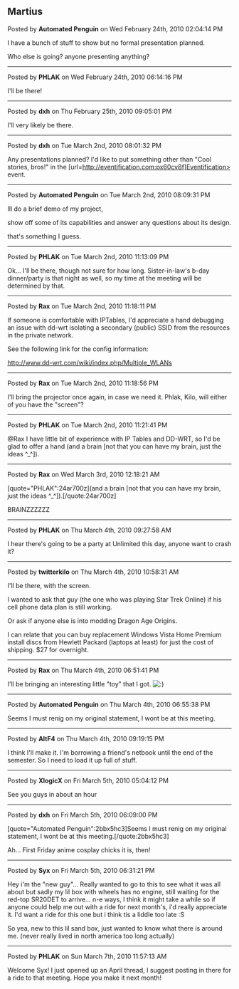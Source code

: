 ## Martius
Posted by **Automated Penguin** on Wed February 24th, 2010 02:04:14 PM

I have a bunch of stuff to show but no formal presentation planned.

Who else is going? anyone presenting anything?

--------------------------------------------------------------------------------

Posted by **PHLAK** on Wed February 24th, 2010 06:14:16 PM

I'll be there!

--------------------------------------------------------------------------------

Posted by **dxh** on Thu February 25th, 2010 09:05:01 PM

I'll very likely be there.

--------------------------------------------------------------------------------

Posted by **dxh** on Tue March 2nd, 2010 08:01:32 PM

Any presentations planned?  I'd like to put something other than "Cool stories, bros!" in the [url=http://eventification.com:px60cv8f]Eventification> event.

--------------------------------------------------------------------------------

Posted by **Automated Penguin** on Tue March 2nd, 2010 08:09:31 PM

Ill do a brief demo of my project, 

show off some of its capabilities and answer any questions about its design.

that's something I guess.

--------------------------------------------------------------------------------

Posted by **PHLAK** on Tue March 2nd, 2010 11:13:09 PM

Ok... I'll be there, though not sure for how long.  Sister-in-law's b-day dinner/party is that night as well, so my time at the meeting will be determined by that.

--------------------------------------------------------------------------------

Posted by **Rax** on Tue March 2nd, 2010 11:18:11 PM

If someone is comfortable with IPTables, I'd appreciate a hand debugging an issue with dd-wrt isolating a secondary (public) SSID from the resources in the private network.

See the following link for the config information:

<!-- m --><a class="postlink" href="http://www.dd-wrt.com/wiki/index.php/Multiple_WLANs">http://www.dd-wrt.com/wiki/index.php/Multiple_WLANs</a><!-- m -->

--------------------------------------------------------------------------------

Posted by **Rax** on Tue March 2nd, 2010 11:18:56 PM

I'll bring the projector once again, in case we need it. Phlak, Kilo, will either of you have the "screen"?

--------------------------------------------------------------------------------

Posted by **PHLAK** on Tue March 2nd, 2010 11:21:41 PM

@Rax I have little bit of experience with IP Tables and DD-WRT, so I'd be glad to offer a hand (and a brain [not that you can have my brain, just the ideas ^_^]).

--------------------------------------------------------------------------------

Posted by **Rax** on Wed March 3rd, 2010 12:18:21 AM

[quote="PHLAK":24ar700z](and a brain [not that you can have my brain, just the ideas ^_^]).[/quote:24ar700z]


BRAINZZZZZZ

--------------------------------------------------------------------------------

Posted by **PHLAK** on Thu March 4th, 2010 09:27:58 AM

I hear there's going to be a party at Unlimited this day, anyone want to crash it?

--------------------------------------------------------------------------------

Posted by **twitterkilo** on Thu March 4th, 2010 10:58:31 AM

I'll be there, with the screen.

I wanted to ask that guy (the one who was playing Star Trek Online) if his cell phone data plan is still working.

Or ask if anyone else is into modding Dragon Age Origins.

I can relate that you can buy replacement Windows Vista Home Premium install discs from Hewlett Packard (laptops at least) for just the cost of shipping. $27 for overnight.

--------------------------------------------------------------------------------

Posted by **Rax** on Thu March 4th, 2010 06:51:41 PM

I'll be bringing an interesting little "toy" that I  got. <!-- s:) --><img src="{SMILIES_PATH}/icon_e_smile.gif" alt=":)" title="Smile" /><!-- s:) -->

--------------------------------------------------------------------------------

Posted by **Automated Penguin** on Thu March 4th, 2010 06:55:38 PM

Seems I must renig on my original statement, I wont be at this meeting.

--------------------------------------------------------------------------------

Posted by **AltF4** on Thu March 4th, 2010 09:19:15 PM

I think I'll make it. I'm borrowing a friend's netbook until the end of the semester. So I need to load it up full of stuff.

--------------------------------------------------------------------------------

Posted by **XlogicX** on Fri March 5th, 2010 05:04:12 PM

See you guys in about an hour

--------------------------------------------------------------------------------

Posted by **dxh** on Fri March 5th, 2010 06:09:00 PM

[quote="Automated Penguin":2bbx5hc3]Seems I must renig on my original statement, I wont be at this meeting.[/quote:2bbx5hc3]

Ah... First Friday anime cosplay chicks it is, then!

--------------------------------------------------------------------------------

Posted by **Syx** on Fri March 5th, 2010 06:31:21 PM

Hey i'm the "new guy"...
Really wanted to go to this to see what it was all about but sadly my lil box with wheels has no engine, still waiting for the red-top SR20DET to arrive...
n-e ways, I think it might take a while so if anyone could help me out with a ride for next month's, i'd really appreciate it.
I'd want a ride for this one but i think tis a liddle too late :S

So yea, new to this lil sand box, just wanted to know what there is around me.
(never really lived in north america too long actually)

--------------------------------------------------------------------------------

Posted by **PHLAK** on Sun March 7th, 2010 11:57:13 AM

Welcome Syx!  I just opened up an April thread, I suggest posting in there for a ride to that meeting.  Hope you make it next month!
